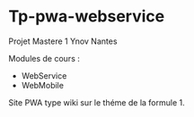# Tp-pwa-webservice

Projet Mastere 1 Ynov Nantes

Modules de cours : 
  - WebService
  - WebMobile
  
Site PWA type wiki sur le théme de la formule 1.

